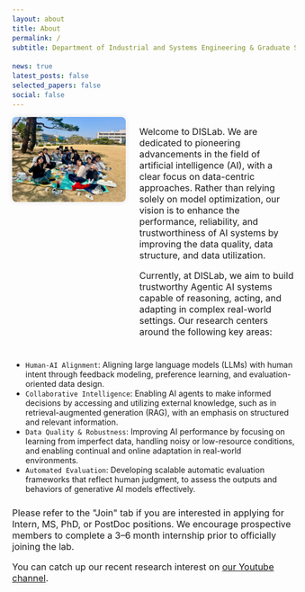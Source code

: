 ```yaml
---
layout: about
title: About
permalink: /
subtitle: Department of Industrial and Systems Engineering & Graduate School of Data Science, KAIST, South Korea

news: true
latest_posts: false
selected_papers: false
social: false
---
```


<style>
.responsive-flex {
  display: flex;
  flex-direction: row;
  flex-wrap: wrap;
  align-items: flex-start;
  gap: 1.5rem;
  margin-bottom: 2rem;
}

/* 이미지 영역 */
.responsive-flex .img-col {
  flex: 1 1 40%;
  max-width: 400px;
}

/* 텍스트 영역 */
.responsive-flex .text-col {
  flex: 1 1 55%;
}

/* 모바일에서 세로 정렬 */
@media (max-width: 768px) {
  .responsive-flex {
    flex-direction: column;
  }

  .responsive-flex .img-col,
  .responsive-flex .text-col {
    flex: 1 1 100%;
    max-width: 100%;
  }
}

.responsive-flex img {
  width: 100%;
  height: auto;
  border-radius: 8px;
  box-shadow: 0 0 10px rgba(0,0,0,0.1);
}
</style>

<div class="responsive-flex">
  <div class="img-col">
    <img src="/assets/img/kaist2.png" alt="Project 1">
  </div>
  <div class="text-col">
    <p style="font-size: 1.0rem; margin-bottom: 0.5rem;">
      Welcome to DISLab. We are dedicated to pioneering advancements in the field of artificial intelligence (AI), with a clear focus on data-centric approaches. Rather than relying solely on model optimization, our vision is to enhance the performance, reliability, and trustworthiness of AI systems by improving the data quality, data structure, and data utilization.
    </p>
    <p style="font-size: 1.0rem; margin-bottom: 0.5rem;">
      Currently, at DISLab, we aim to build trustworthy Agentic AI systems capable of reasoning, acting, and adapting in complex real-world settings. Our research centers around the following key areas: 
    </p>
  </div>
</div>

- `Human-AI Alignment`: Aligning large language models (LLMs) with human intent through feedback modeling, preference learning, and evaluation-oriented data design.  
- `Collaborative Intelligence`: Enabling AI agents to make informed decisions by accessing and utilizing external knowledge, such as in retrieval-augmented generation (RAG), with an emphasis on structured and relevant information.  
- `Data Quality & Robustness`: Improving AI performance by focusing on learning from imperfect data, handling noisy or low-resource conditions, and enabling continual and online adaptation in real-world environments.  
- `Automated Evaluation`: Developing scalable automatic evaluation frameworks that reflect human judgment, to assess the outputs and behaviors of generative AI models effectively.

<p style="font-size: 1.0rem; margin-top: 1.5rem;">
Please refer to the "Join" tab if you are interested in applying for Intern, MS, PhD, or PostDoc positions. We encourage prospective members to complete a 3–6 month internship prior to officially joining the lab.
</p>

<p style="font-size: 1.0rem;">
You can catch up our recent research interest on <a href="https://www.youtube.com/channel/UCrEpnN7_2BmrHsPWns_Vx3Q" target="_blank">our Youtube channel</a>.
</p>
